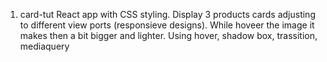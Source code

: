 1. card-tut
 React app with CSS styling. Display 3 products cards  adjusting to different view ports (responsieve designs). While hoveer the image it makes then a bit bigger and lighter. Using hover, shadow box, trassition, mediaquery

 
